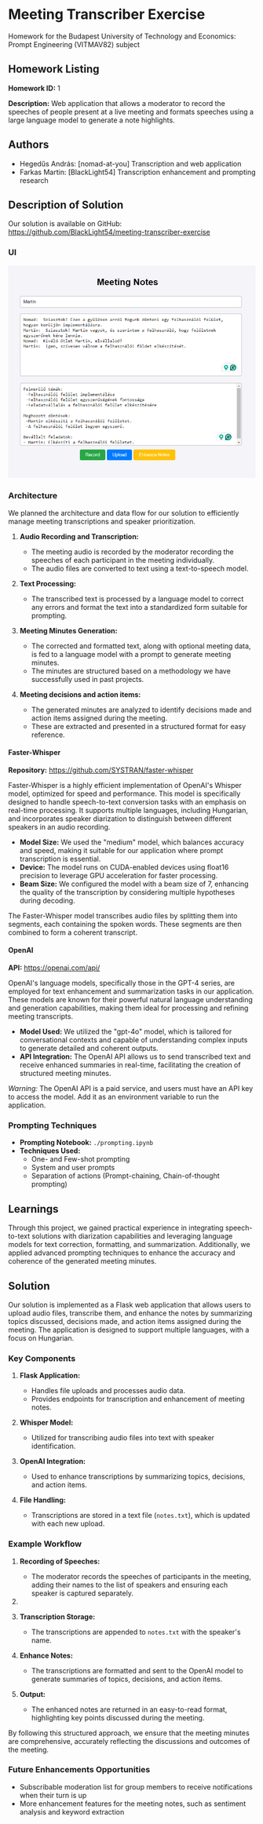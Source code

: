 # Meeting Transcriber Exercise

Homework for the Budapest University of Technology and Economics: Prompt Engineering (VITMAV82) subject

## Homework Listing

**Homework ID:** 1

**Description:** 
Web application that allows a moderator to record the speeches of people present at a live meeting and formats speeches using a large language model to generate a note highlights.

## Authors

- Hegedűs András: \[nomad-at-you\] Transcription and web application
- Farkas Martin: \[BlackLight54\] Transcription enhancement and prompting research

## Description of Solution

Our solution is available on GitHub: https://github.com/BlackLight54/meeting-transcriber-exercise

### UI

![img.png](img.png)

### Architecture

We planned the architecture and data flow for our solution to efficiently manage meeting transcriptions and speaker prioritization.

1. **Audio Recording and Transcription:** 
   - The meeting audio is recorded by the moderator recording the speeches of each participant in the meeting individually.
   - The audio files are converted to text using a text-to-speech model.

2. **Text Processing:**
   - The transcribed text is processed by a language model to correct any errors and format the text into a standardized form suitable for prompting.

3. **Meeting Minutes Generation:**
   - The corrected and formatted text, along with optional meeting data, is fed to a language model with a prompt to generate meeting minutes.
   - The minutes are structured based on a methodology we have successfully used in past projects.

4. **Meeting decisions and action items:**
   - The generated minutes are analyzed to identify decisions made and action items assigned during the meeting.
   - These are extracted and presented in a structured format for easy reference.


#### Faster-Whisper

**Repository:** https://github.com/SYSTRAN/faster-whisper

Faster-Whisper is a highly efficient implementation of OpenAI's Whisper model, optimized for speed and performance. This model is specifically designed to handle speech-to-text conversion tasks with an emphasis on real-time processing. It supports multiple languages, including Hungarian, and incorporates speaker diarization to distinguish between different speakers in an audio recording.

- **Model Size:** We used the "medium" model, which balances accuracy and speed, making it suitable for our application where prompt transcription is essential.
- **Device:** The model runs on CUDA-enabled devices using float16 precision to leverage GPU acceleration for faster processing.
- **Beam Size:** We configured the model with a beam size of 7, enhancing the quality of the transcription by considering multiple hypotheses during decoding.

The Faster-Whisper model transcribes audio files by splitting them into segments, each containing the spoken words. These segments are then combined to form a coherent transcript. 

#### OpenAI

**API:** https://openai.com/api/

OpenAI's language models, specifically those in the GPT-4 series, are employed for text enhancement and summarization tasks in our application. These models are known for their powerful natural language understanding and generation capabilities, making them ideal for processing and refining meeting transcripts.

- **Model Used:** We utilized the "gpt-4o" model, which is tailored for conversational contexts and capable of understanding complex inputs to generate detailed and coherent outputs.
- **API Integration:** The OpenAI API allows us to send transcribed text and receive enhanced summaries in real-time, facilitating the creation of structured meeting minutes.

*Warning:* The OpenAI API is a paid service, and users must have an API key to access the model. Add it as an environment variable to run the application.

### Prompting Techniques

- **Prompting Notebook:** `./prompting.ipynb`
- **Techniques Used:**
  - One- and Few-shot prompting
  - System and user prompts
  - Separation of actions (Prompt-chaining, Chain-of-thought prompting)

## Learnings

Through this project, we gained practical experience in integrating speech-to-text solutions with diarization capabilities and leveraging language models for text correction, formatting, and summarization. Additionally, we applied advanced prompting techniques to enhance the accuracy and coherence of the generated meeting minutes.

## Solution

Our solution is implemented as a Flask web application that allows users to upload audio files, transcribe them, and enhance the notes by summarizing topics discussed, decisions made, and action items assigned during the meeting. The application is designed to support multiple languages, with a focus on Hungarian.

### Key Components

1. **Flask Application:**
   - Handles file uploads and processes audio data.
   - Provides endpoints for transcription and enhancement of meeting notes.

2. **Whisper Model:**
   - Utilized for transcribing audio files into text with speaker identification.

3. **OpenAI Integration:**
   - Used to enhance transcriptions by summarizing topics, decisions, and action items.

4. **File Handling:**
   - Transcriptions are stored in a text file (`notes.txt`), which is updated with each new upload.

### Example Workflow

1. **Recording of Speeches:**
   - The moderator records the speeches of participants in the meeting, adding their names to the list of speakers and ensuring each speaker is captured separately.
2. 
3. **Transcription Storage:**
   - The transcriptions are appended to `notes.txt` with the speaker's name.

3. **Enhance Notes:**
   - The transcriptions are formatted and sent to the OpenAI model to generate summaries of topics, decisions, and action items.

4. **Output:**
   - The enhanced notes are returned in an easy-to-read format, highlighting key points discussed during the meeting.

By following this structured approach, we ensure that the meeting minutes are comprehensive, accurately reflecting the discussions and outcomes of the meeting.

### Future Enhancements Opportunities

- Subscribable moderation list for group members to receive notifications when their turn is up
- More enhancement features for the meeting notes, such as sentiment analysis and keyword extraction


